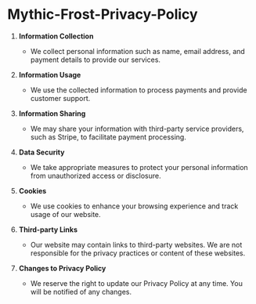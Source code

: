 # Mythic-Frost-Privacy-Policy

1. **Information Collection**
    - We collect personal information such as name, email address, and payment details to provide our services.

2. **Information Usage**
    - We use the collected information to process payments and provide customer support.

3. **Information Sharing**
    - We may share your information with third-party service providers, such as Stripe, to facilitate payment processing.

4. **Data Security**
    - We take appropriate measures to protect your personal information from unauthorized access or disclosure.

5. **Cookies**
    - We use cookies to enhance your browsing experience and track usage of our website.

6. **Third-party Links**
    - Our website may contain links to third-party websites. We are not responsible for the privacy practices or content of these websites.

7. **Changes to Privacy Policy**
    - We reserve the right to update our Privacy Policy at any time. You will be notified of any changes.
